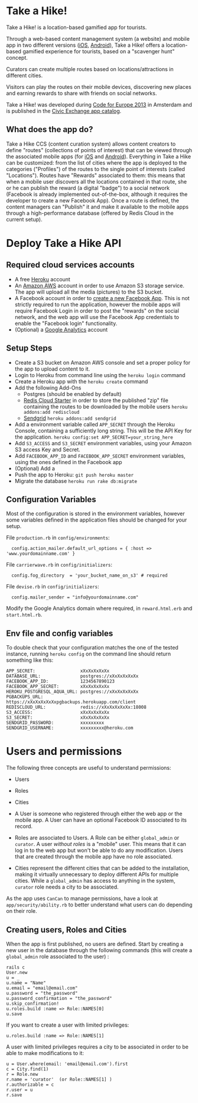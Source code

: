 Take a Hike!
====

Take a Hike! is a location-based gamified app for tourists.

Through a web-based content management system (a website) and mobile app in two different versions ([iOS](https://github.com/codeforeurope/gohike-ios), [Android](https://github.com/codeforeurope/gohike-android)), Take a Hike! offers a location-based gamified experience for tourists, based on a "scavenger hunt" concept. 

Curators can create multiple routes based on locations/attractions in different cities.

Visitors can play the routes on their mobile devices, discovering new places and earning rewards to share with friends on social networks.

Take a Hike! was developed during [Code for Europe 2013](http://www.codeforeurope.net) in Amsterdam and is published in the [Civic Exchange app catalog](http://www.civicexchange.eu/app/take-hike).

What does the app do?
---

Take a Hike CCS (content curation system) allows content creators to define "routes" (collections of points of interest) that can be viewed through the associated mobile apps (for [iOS](https://github.com/codeforeurope/gohike-ios) and  [Android](https://github.com/codeforeurope/gohike-android)). 
Everything in Take a Hike can be customized: from the list of cities where the app is deployed to the categories ("Profiles") of the routes to the single point of interests (called "Locations"). 
Routes have "Rewards" associated to them: this means that when a mobile user discovers all the locations contained in that route, she or he can publish the reward (a digital "badge") to a social network (Facebook is already implemented out-of-the-box, although it requires the developer to create a new Facebook App).
Once a route is defined, the content managers can "Publish" it and make it available to the mobile apps through a high-performance database (offered by Redis Cloud in the current setup). 


Deploy Take a Hike API
===

Required cloud services accounts
---
* A free [Heroku](http://www.heroku.com)  account
* An [Amazon AWS](http://aws.amazon.com/) account in order to use Amazon S3 storage service. The app will upload all the media (pictures) to the S3 bucket. 
* A Facebook account in order to [create a new Facebook App](https://developers.facebook.com/). This is not strictly required to run the application, however the mobile apps will require Facebook Login in order to post the "rewards" on the social network, and the web app will use the Facebook App credentials to enable the "Facebook login" functionality. 
* (Optional) a [Google Analytics](google.com/analytics/) account

Setup Steps
---

* Create a S3 bucket on Amazon AWS console and set a proper policy for the app to upload content to it. 
* Login to Heroku from command line using the `heroku login` command
* Create a Heroku app with the `heroku create` command
* Add the following Add-Ons
	* Postgres (should be enabled by default)
	* [Redis Cloud Starter](https://addons.heroku.com/rediscloud) in order to store the published "zip" file containing the routes to be downloaded by the mobile users
     `heroku addons:add rediscloud`
	* [Sendgrid](https://addons.heroku.com/sendgrid) 
	`heroku addons:add sendgrid`
* Add a environment variable called `APP_SECRET` through the Heroku Console, containing a sufficiently long string. This will be the API Key for the application. 
`heroku config:set APP_SECRET=your_string_here`
* Add `S3_ACCESS` and `S3_SECRET` environment variables, using your Amazon S3 access Key and Secret. 
* Add `FACEBOOK_APP_ID` and `FACEBOOK_APP_SECRET` environment variables, using the ones defined in the Facebook app
* (Optional) Add a 
* Push the app to Heroku: `git push heroku master`
* Migrate the database `heroku run rake db:migrate` 


Configuration Variables
---

Most of the configuration is stored in the environment variables, however some variables defined in the application files should be changed for your setup.

File `production.rb` in `config/environments`:

      config.action_mailer.default_url_options = { :host => 'www.yourdomainname.com' }

File `carrierwave.rb` in `config/initializers`:

      config.fog_directory  = 'your_bucket_name_on_s3' # required

File `devise.rb` in `config/initializers`:

      config.mailer_sender = "info@yourdomainname.com"

Modify the Google Analytics domain where required, in `reward.html.erb` and `start.html.rb`. 

Env file and config variables
---

To double check that your configuration matches the one of the tested instance, running `heroku config` on the command line should return something like this:


    APP_SECRET:                 xXxXxXxXxXx
    DATABASE_URL:               postgres://xXxXxXxXxXx
    FACEBOOK_APP_ID:            1234567890123
    FACEBOOK_APP_SECRET:        xXxXxXxXxXx
    HEROKU_POSTGRESQL_AQUA_URL: postgres://xXxXxXxXxXx
    PGBACKUPS_URL:              https://xXxXxXxXxXxpgbackups.herokuapp.com/client
    REDISCLOUD_URL:             redis://xXxXxXxXxXx:18008
    S3_ACCESS:                  xXxXxXxXxXx
    S3_SECRET:                  xXxXxXxXxXx
    SENDGRID_PASSWORD:          xxxxxxxxx
    SENDGRID_USERNAME:          xxxxxxxxx@heroku.com

Users and permissions
===

The following three concepts are useful to understand permissions:
 * Users
 * Roles
 * Cities

* A User is someone who registered through either the web app or the mobile app. A User can have an optional Facebook ID associated to its record. 
* Roles are associated to Users. A Role can be either `global_admin` or `curator`. A user *without roles* is a "mobile" user. This means that it can log in to the web app but won't be able to do any modification. Users that are created through the mobile app have no role associated. 
* Cities represent the different cities that can be added to the installation, making it virtually unnecessary to deploy different APIs for multiple cities. While a `global_admin` has access to anything in the system, `curator` role needs a city to be associated.

As the app uses `CanCan` to manage permissions, have a look at `app/security/ability.rb` to better understand what users can do depending on their role. 

Creating users, Roles and Cities
---

When the app is first published, no users are defined. Start by creating a new user in the database through the following commands (this will create a `global_admin` role associated to the user) : 

    rails c
    User.new
    u = _
    u.name = "Name"
    u.email = "email@email.com"
    u.password = "the_password"
    u.password_confirmation = "the_password"
    u.skip_confirmation!
    u.roles.build :name => Role::NAMES[0]
    u.save


If you want to create a user with limited privileges:

    u.roles.build :name => Role::NAMES[1]

A user with limited privileges requires a city to be associated in order to be able to make modifications to it:

    u = User.where(email: 'email@email.com').first
    c = City.find(1)
    r = Role.new
    r.name = 'curator'  (or Role::NAMES[1] )
    r.authorizable = c
    r.user = u
    r.save


